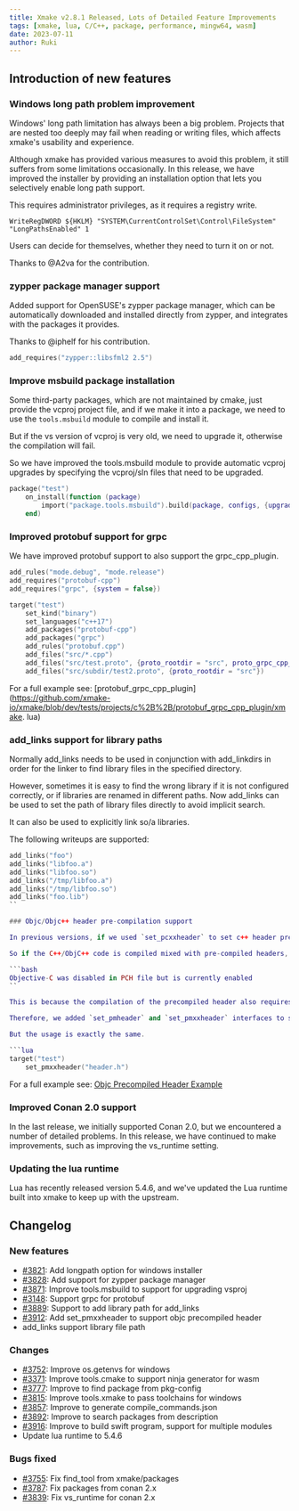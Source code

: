 ```yaml
---
title: Xmake v2.8.1 Released, Lots of Detailed Feature Improvements
tags: [xmake, lua, C/C++, package, performance, mingw64, wasm]
date: 2023-07-11
author: Ruki
---
```


## Introduction of new features

### Windows long path problem improvement

Windows' long path limitation has always been a big problem. Projects that are nested too deeply may fail when reading or writing files, which affects xmake's usability and experience.

Although xmake has provided various measures to avoid this problem, it still suffers from some limitations occasionally. In this release, we have improved the installer by providing an installation option that lets you selectively enable long path support.

This requires administrator privileges, as it requires a registry write.

```
WriteRegDWORD ${HKLM} "SYSTEM\CurrentControlSet\Control\FileSystem" "LongPathsEnabled" 1
```

Users can decide for themselves, whether they need to turn it on or not.

Thanks to @A2va for the contribution.

### zypper package manager support

Added support for OpenSUSE's zypper package manager, which can be automatically downloaded and installed directly from zypper, and integrates with the packages it provides.

Thanks to @iphelf for his contribution.

```lua
add_requires("zypper::libsfml2 2.5")
```

### Improve msbuild package installation

Some third-party packages, which are not maintained by cmake, just provide the vcproj project file, and if we make it into a package, we need to use the ``tools.msbuild`` module to compile and install it.

But if the vs version of vcproj is very old, we need to upgrade it, otherwise the compilation will fail.

So we have improved the tools.msbuild module to provide automatic vcproj upgrades by specifying the vcproj/sln files that need to be upgraded.

```lua
package("test")
    on_install(function (package)
        import("package.tools.msbuild").build(package, configs, {upgrade={"wolfssl64.sln", "wolfssl.vcxproj"}}))
    end)
```






### Improved protobuf support for grpc

We have improved protobuf support to also support the grpc_cpp_plugin.

```lua
add_rules("mode.debug", "mode.release")
add_requires("protobuf-cpp")
add_requires("grpc", {system = false})

target("test")
    set_kind("binary")
    set_languages("c++17")
    add_packages("protobuf-cpp")
    add_packages("grpc")
    add_rules("protobuf.cpp")
    add_files("src/*.cpp")
    add_files("src/test.proto", {proto_rootdir = "src", proto_grpc_cpp_plugin = true})
    add_files("src/subdir/test2.proto", {proto_rootdir = "src"})
```

For a full example see: [protobuf_grpc_cpp_plugin](https://github.com/xmake-io/xmake/blob/dev/tests/projects/c%2B%2B/protobuf_grpc_cpp_plugin/xmake. lua)

### add_links support for library paths

Normally add_links needs to be used in conjunction with add_linkdirs in order for the linker to find library files in the specified directory.

However, sometimes it is easy to find the wrong library if it is not configured correctly, or if libraries are renamed in different paths. Now add_links can be used to set the path of library files directly to avoid implicit search.

It can also be used to explicitly link so/a libraries.

The following writeups are supported:

```lua
add_links("foo")
add_links("libfoo.a")
add_links("libfoo.so")
add_links("/tmp/libfoo.a")
add_links("/tmp/libfoo.so")
add_links("foo.lib")
``

### Objc/Objc++ header pre-compilation support

In previous versions, if we used `set_pcxxheader` to set c++ header precompilation, it would also affect objc code.

So if the C++/ObjC++ code is compiled mixed with pre-compiled headers, you will encounter compilation problems.

```bash
Objective-C was disabled in PCH file but is currently enabled
``

This is because the compilation of the precompiled header also requires the language `-x c++-header`, `-x objective-c++-header`, which cannot be mixed in the PCH file.

Therefore, we added `set_pmheader` and `set_pmxxheader` interfaces to set objc/objc++ precompiled headers separately, which do not conflict with C/C++ precompiled headers.

But the usage is exactly the same.

```lua
target("test")
    set_pmxxheader("header.h")
```

For a full example see: [Objc Precompiled Header Example](https://github.com/xmake-io/xmake/tree/master/tests/projects/objc%2B%2B/precompiled_header)

### Improved Conan 2.0 support

In the last release, we initially supported Conan 2.0, but we encountered a number of detailed problems. In this release, we have continued to make improvements, such as improving the vs_runtime setting.

### Updating the lua runtime

Lua has recently released version 5.4.6, and we've updated the Lua runtime built into xmake to keep up with the upstream.

## Changelog

### New features

* [#3821](https://github.com/xmake-io/xmake/pull/3821): Add longpath option for windows installer
* [#3828](https://github.com/xmake-io/xmake/pull/3828): Add support for zypper package manager
* [#3871](https://github.com/xmake-io/xmake/issues/3871): Improve tools.msbuild to support for upgrading vsproj
* [#3148](https://github.com/xmake-io/xmake/issues/3148): Support grpc for protobuf
* [#3889](https://github.com/xmake-io/xmake/issues/3889): Support to add library path for add_links
* [#3912](https://github.com/orgs/xmake-io/issues/3912): Add set_pmxxheader to support objc precompiled header
* add_links support library file path

### Changes

* [#3752](https://github.com/xmake-io/xmake/issues/3752): Improve os.getenvs for windows
* [#3371](https://github.com/xmake-io/xmake/issues/3371): Improve tools.cmake to support ninja generator for wasm
* [#3777](https://github.com/xmake-io/xmake/issues/3777): Improve to find package from pkg-config
* [#3815](https://github.com/xmake-io/xmake/pull/3815): Improve tools.xmake to pass toolchains for windows
* [#3857](https://github.com/xmake-io/xmake/issues/3857): Improve to generate compile_commands.json
* [#3892](https://github.com/xmake-io/xmake/issues/3892): Improve to search packages from description
* [#3916](https://github.com/xmake-io/xmake/issues/3916): Improve to build swift program, support for multiple modules
* Update lua runtime to 5.4.6

### Bugs fixed

* [#3755](https://github.com/xmake-io/xmake/pull/3755): Fix find_tool from xmake/packages
* [#3787](https://github.com/xmake-io/xmake/issues/3787): Fix packages from conan 2.x
* [#3839](https://github.com/orgs/xmake-io/discussions/3839): Fix vs_runtime for conan 2.x
